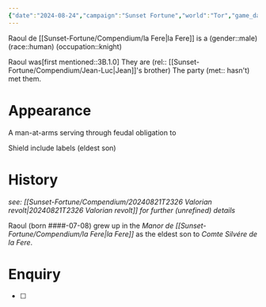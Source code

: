 ```yaml
---
{"date":"2024-08-24","campaign":"Sunset Fortune","world":"Tor","game_date":null,"type":"npc","location":[["Capitale"]],"description":null,"faction":null,"status":null,"tags":["sf","npc","VoR"],"icon":"FasPerson","aliases":"Raoul","dg-publish":true,"permalink":"/sunset-fortune/compendium/raoul/","dgPassFrontmatter":true,"created":"2024-08-25T00:56:32.307+09:30","updated":"2025-07-22T13:29:55.789+09:30"}
---
```


Raoul de [[Sunset-Fortune/Compendium/la Fere\|la Fere]] is a (gender::male) (race::human) (occupation::knight) 

Raoul was[first mentioned::3B.1.0] 
They are  (rel:: [[Sunset-Fortune/Compendium/Jean-Luc\|Jean]]'s brother)
The party (met:: hasn't) met them.
# Appearance
A man-at-arms serving through feudal obligation to 


Shield include labels (eldest son)

# History
*see: [[Sunset-Fortune/Compendium/20240821T2326 Valorian revolt\|20240821T2326 Valorian revolt]] for further (unrefined) details*

Raoul (born ####-07-08) grew up in the *Manor de [[Sunset-Fortune/Compendium/la Fere\|la Fere]]* as the eldest son to *Comte Silvére de la Fere*. 
# Enquiry 
 - [ ] 